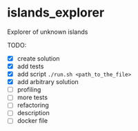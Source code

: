 # islands_explorer
Explorer of unknown islands


TODO:
- [x] create solution
- [x] add tests
- [x] add script `./run.sh <path_to_the_file>`
- [x] add arbitrary solution
- [ ] profiling
- [ ] more tests
- [ ] refactoring 
- [ ] description
- [ ] docker file

